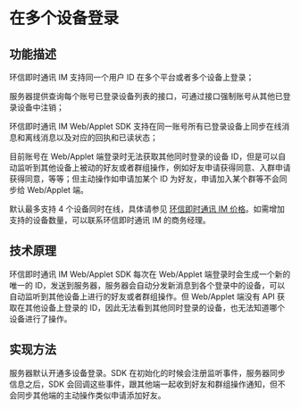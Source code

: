 # 在多个设备登录

<Toc />

## 功能描述

环信即时通讯 IM 支持同一个用户 ID 在多个平台或者多个设备上登录；

服务器提供查询每个账号已登录设备列表的接口，可通过接口强制账号从其他已登录设备中注销；

环信即时通讯 IM  Web/Applet SDK 支持在同一账号所有已登录设备上同步在线消息和离线消息以及对应的回执和已读状态；

目前账号在  Web/Applet 端登录时无法获取其他同时登录的设备 ID，但是可以自动监听到其他设备上被动的好友或者群组操作，例如好友申请获得同意、入群申请获得同意，等等；但主动操作如申请加某个 ID 为好友，申请加入某个群等不会同步给 Web/Applet 端。

默认最多支持 4 个设备同时在线，具体请参见 [环信即时通讯 IM 价格](https://www.easemob.com/pricing/im)。如需增加支持的设备数量，可以联系环信即时通讯 IM 的商务经理。

## 技术原理

环信即时通讯 IM Web/Applet SDK 每次在 Web/Applet 端登录时会生成一个新的唯一的 ID，发送到服务器，服务器会自动分发新消息到各个登录中的设备，可以自动监听到其他设备上进行的好友或者群组操作。但 Web/Applet 端没有 API 获取在其他设备上登录的 ID，因此无法看到其他同时登录的设备，也无法知道哪个设备进行了操作。

## 实现方法

服务器默认开通多设备登录。SDK 在初始化的时候会注册监听事件，服务器同步信息之后，SDK 会回调这些事件，跟其他端一起收到好友和群组操作通知，但不会同步其他端的主动操作类似申请添加好友。